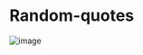 # Random-quotes
![image](https://github.com/makskhv21/Random-quotes/assets/113525627/7ac8dcaa-29da-46b2-a5eb-b6435dc7b89c)
